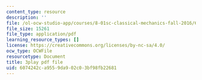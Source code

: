 ```yaml
---
content_type: resource
description: ''
file: /ol-ocw-studio-app/courses/8-01sc-classical-mechanics-fall-2016/6074242ca9559da902c03bf98fb22681_m8_3VwHy7tE.pdf
file_size: 15261
file_type: application/pdf
learning_resource_types: []
license: https://creativecommons.org/licenses/by-nc-sa/4.0/
ocw_type: OCWFile
resourcetype: Document
title: 3play pdf file
uid: 6074242c-a955-9da9-02c0-3bf98fb22681
---
```

